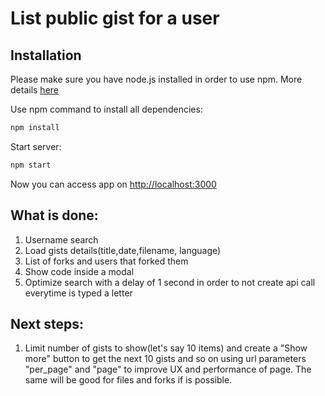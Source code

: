 # List public gist for a user

## Installation
Please make sure you have node.js installed in order to use npm.
More details [here](https://docs.npmjs.com/downloading-and-installing-node-js-and-npm)

Use npm command to install all dependencies:
```bash
npm install
```
Start server:
```bash
npm start
```
Now you can access app on [http://localhost:3000](http://localhost:3000)
## What is done:
1. Username search
2. Load gists details(title,date,filename, language)
3. List of forks and users that forked them
4. Show code inside a modal
5. Optimize search with a delay of 1 second in order to not create api call everytime is typed a letter

## Next steps:
1. Limit number of gists to show(let's say 10 items) and create a "Show more" button to get the next 10 gists and so on 
   using url parameters "per_page" and "page" to improve UX and performance of page.
The same will be good for files and forks if is possible.
